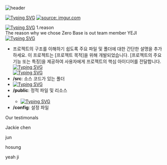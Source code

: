 ![header](https://capsule-render.vercel.app/api?text=ZERO_BASE&animation=fadeIn)

[![Typing SVG](https://readme-typing-svg.demolab.com?font=Fira+Code&pause=1000&color=00F758&random=false&width=435&lines=The+name+of+project+)](https://git.io/typing-svg)
<a href="https://imgur.com/HLkBHf5" style="background-color:white;"><img src="https://i.imgur.com/HLkBHf5.png" title="source: imgur.com" style="background-color:white;"/></a>


[![Typing SVG](https://readme-typing-svg.demolab.com?font=Fira+Code&pause=1000&color=00F758&random=false&width=435&lines=Description+of+the+project+)](https://git.io/typing-svg)
1.reason<br>
The reason why we chose Zero Base is out team member YEJI 
[![Typing SVG](https://readme-typing-svg.demolab.com?font=Fira+Code&pause=1000&color=00F758&random=false&width=435&lines=Project+structure+and+key+files+)](https://git.io/typing-svg)
- 프로젝트의 구조를 이해하기 쉽도록 주요 파일 및 폴더에 대한 간단한 설명을 추가하세요.
이 프로젝트는 [프로젝트 목적]을 위해 개발되었습니다. [프로젝트의 주요 기능 또는 특징]을 제공하여 사용자에게 프로젝트의 핵심 아이디어를 전달합니다.<br>
[![Typing SVG](https://readme-typing-svg.demolab.com?font=Fira+Code&pause=1000&color=00F758&random=false&width=435&lines=Project+structures)](https://git.io/typing-svg)<br>
[![Typing SVG](https://readme-typing-svg.demolab.com?font=Fira+Code&pause=1000&color=00F758&random=false&width=435&lines=Folder+with+souce+codes)](https://git.io/typing-svg)
- **/src**: 소스 코드가 있는 폴더
- [![Typing SVG](https://readme-typing-svg.demolab.com?font=Fira+Code&pause=1000&color=00F758&random=false&width=435&lines=Static+files+and+resources)](https://git.io/typing-svg)
- **/public**: 정적 파일 및 리소스
- - [![Typing SVG](https://readme-typing-svg.demolab.com?font=Fira+Code&pause=1000&color=00F758&random=false&width=435&lines=Configuration+files)](https://git.io/typing-svg)
- **/config**: 설정 파일



Our testimonals 

Jackie chen

jun 

hosung

yeah ji
